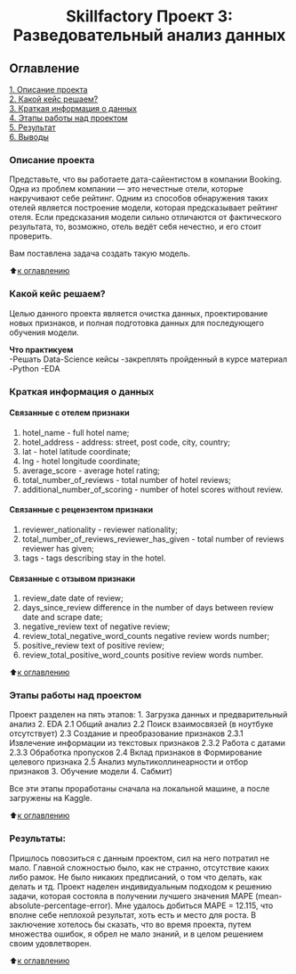 # <center> Skillfactory Проект 3: Разведовательный анализ данных 

## Оглавление  
[1. Описание проекта](https://github.com/KarpovGm/Booking_review_Project_3/blob/main/README.md#Описание-проекта)  
[2. Какой кейс решаем?](https://github.com/KarpovGm/Booking_review_Project_3/blob/main/README.md#Какой-кейс-решаем)  
[3. Краткая информация о данных](https://github.com/KarpovGm/Booking_review_Project_3/blob/main/README.md#Краткая-информация-о-данных)  
[4. Этапы работы над проектом](https://github.com/KarpovGm/Booking_review_Project_3/blob/main/README.md#Этапы-работы-над-проектом)  
[5. Результат](https://github.com/KarpovGm/Booking_review_Project_3/blob/main/README.md#Результат)    
[6. Выводы](https://github.com/KarpovGm/Booking_review_Project_3/blob/main/README.md#Выводы) 

### Описание проекта    
Представьте, что вы работаете дата-сайентистом в компании Booking. Одна из проблем компании — это нечестные отели, которые накручивают себе рейтинг. Одним из способов обнаружения таких отелей является построение модели, которая предсказывает рейтинг отеля. Если предсказания модели сильно отличаются от фактического результата, то, возможно, отель ведёт себя нечестно, и его стоит проверить.

Вам поставлена задача создать такую модель. 

:arrow_up:[к оглавлению](_)


### Какой кейс решаем?    
Целью данного проекта является очистка данных, проектирование новых признаков, и полная подготовка данных для последующего обучения модели.

**Что практикуем**     
    -Решать Data-Science кейсы
    -закреплять пройденный в курсе материал
    -Python
    -EDA


### Краткая информация о данных
#### Связанные с отелем признаки
1. hotel_name - full hotel name;
2. hotel_address - address: street, post code, city, country;
3. lat - hotel latitude coordinate;
4. lng - hotel longitude coordinate;
5. average_score - average hotel rating;
6. total_number_of_reviews - total number of hotel reviews;
7. additional_number_of_scoring - number of hotel scores without review.

#### Связанные с рецензентом признаки
1. reviewer_nationality - reviewer nationality;
2. total_number_of_reviews_reviewer_has_given - total number of reviews reviewer has given;
3. tags - tags describing stay in the hotel.

#### Связанные с отзывом признаки 
1. review_date date of review;
2. days_since_review difference in the number of days between review date and scrape date;
3. negative_review text of negative review;
4. review_total_negative_word_counts negative review words number;
5. positive_review text of positive review;
6. review_total_positive_word_counts positive review words number.


:arrow_up:[к оглавлению](https://github.com/KarpovGm/Booking_review_Project_3/blob/main/README.md#Оглавление)


### Этапы работы над проектом  
Проект разделен на пять этапов:
    1. Загрузка данных и предварительный анализ
    2. EDA
        2.1 Общий анализ
        2.2 Поиск взаимосвязей (в ноутбуке отсутствует)
        2.3 Создание и преобразование признаков
            2.3.1 Извлечение информации из текстовых признаков
            2.3.2 Работа с датами
            2.3.3 Обработка пропусков
        2.4 Вклад признаков в Формирование целевого признака
        2.5 Анализ мультиколлинеарности и отбор признаков
    3. Обучение модели
    4. Сабмит)

Все эти этапы проработаны сначала на локальной машине, а после загружены на Kaggle.

:arrow_up:[к оглавлению](https://github.com/KarpovGm/Booking_review_Project_3/blob/main/README.md#Оглавление)


### Результаты:  
Пришлось повозиться с данным проектом, сил на него потратил не мало. Главной сложностью было, как не странно, отсутствие каких либо рамок. Не было никаких предписаний, о том что делать, как делать и тд. Проект наделен индивидуальным подходом к решению задачи, которая состояла в получении лучшего значения MAPE (mean-absolute-percentage-error). Мне удалось добиться MAPE = 12.115, что вполне себе неплохой результат, хоть есть и место для роста. 
В заключение хотелось бы сказать, что во время проекта, путем множества ошибок, я обрел не мало знаний, и в целом решением своим удовлетворен. 

:arrow_up:[к оглавлению](https://github.com/KarpovGm/Booking_review_Project_3/blob/main/README.md#Оглавление)
